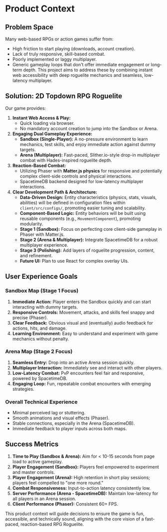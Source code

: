 # Product Context

## Problem Space
Many web-based RPGs or action games suffer from:
-   High friction to start playing (downloads, account creation).
-   Lack of truly responsive, skill-based combat.
-   Poorly implemented or laggy multiplayer.
-   Generic gameplay loops that don't offer immediate engagement or long-term depth.
This project aims to address these by combining instant web accessibility with deep roguelite mechanics and seamless, low-latency multiplayer.

## Solution: 2D Topdown RPG Roguelite
Our game provides:
1.  **Instant Web Access & Play:**
    *   Quick loading via browser.
    *   No mandatory account creation to jump into the Sandbox or Arena.
2.  **Engaging Dual Gameplay Experience:**
    *   **Sandbox (Single-Player):** A no-pressure environment to learn mechanics, test skills, and enjoy immediate action against dummy targets.
    *   **Arena (Multiplayer):** Fast-paced, Slither.io-style drop-in multiplayer combat with Hades-inspired roguelite depth.
3.  **Reaction-Based Combat:**
    *   Utilizing Phaser with **Matter.js physics** for responsive and potentially complex client-side controls and physical interactions.
    *   SpacetimeDB backend designed for low-latency multiplayer interactions.
4.  **Clear Development Path & Architecture:**
    *   **Data-Driven Design:** Entity characteristics (physics, stats, visuals, abilities) will be defined in configuration files within `client/src/configs/`, promoting easier tuning and scalability.
    *   **Component-Based Logic:** Entity behaviors will be built using reusable components (e.g., `MovementComponent`), promoting modularity.
    *   **Stage 1 (Sandbox):** Focus on perfecting core client-side gameplay in Phaser with Matter.js.
    *   **Stage 2 (Arena & Multiplayer):** Integrate SpacetimeDB for a robust multiplayer experience.
    *   **Stage 3 (Polishing):** Add layers of roguelite progression, content, and refinement.
    *   **Future UI:** Plan to use React for complex overlay UIs.

## User Experience Goals

### Sandbox Map (Stage 1 Focus)
1.  **Immediate Action:** Player enters the Sandbox quickly and can start interacting with dummy targets.
2.  **Responsive Controls:** Movement, attacks, and skills feel snappy and precise (Phaser).
3.  **Clear Feedback:** Obvious visual and (eventually) audio feedback for actions, hits, and damage.
4.  **Learning Environment:** Easy to understand and experiment with game mechanics without penalty.

### Arena Map (Stage 2 Focus)
1.  **Seamless Entry:** Drop into an active Arena session quickly.
2.  **Multiplayer Interaction:** Immediately see and interact with other players.
3.  **Low-Latency Combat:** PvP encounters feel fair and responsive, powered by SpacetimeDB.
4.  **Engaging Loop:** Fun, repeatable combat encounters with emerging strategies.

### Overall Technical Experience
-   Minimal perceived lag or stuttering.
-   Smooth animations and visual effects (Phaser).
-   Stable connections, especially in the Arena (SpacetimeDB).
-   Immediate feedback to player inputs across both maps.

## Success Metrics
1.  **Time to Play (Sandbox & Arena):** Aim for < 10-15 seconds from page load to active gameplay.
2.  **Player Engagement (Sandbox):** Players feel empowered to experiment and master controls.
3.  **Player Engagement (Arena):** High retention in short play sessions; players feel compelled to "one more round."
4.  **Combat Responsiveness:** Input-to-action latency consistently low.
5.  **Server Performance (Arena - SpacetimeDB):** Maintain low-latency for all players in an Arena session.
6.  **Client Performance (Phaser):** Consistent 60+ FPS.

This product context will guide decisions to ensure the game is fun, accessible, and technically sound, aligning with the core vision of a fast-paced, reaction-based RPG Roguelite.
